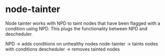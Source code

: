 # node-tainter

Node tainter works with NPD to taint nodes that have been flagged with a condition using NPD. This plugs the functionality between NPD and descheduler.

NPD -> adds conditions on unhealthy nodes
node-tainter -> taints nodes with conditions
descheduler -> removes tainted nodes
